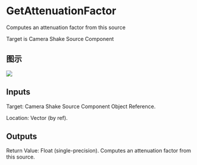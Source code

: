 # GetAttenuationFactor

Computes an attenuation factor from this source

Target is Camera Shake Source Component

## 图示

![]($-20221218-18141250.png)

## Inputs

Target: Camera Shake Source Component Object Reference.

Location: Vector (by ref).  

## Outputs

Return Value: Float (single-precision). Computes an attenuation factor from this source.

